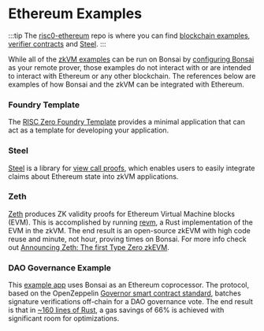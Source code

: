 # Ethereum Examples

:::tip
The [risc0-ethereum][risc0-ethereum] repo is where you can find [blockchain examples][blockchain-examples], [verifier contracts][verifier-contracts] and [Steel][steel-src].
:::

While all of the [zkVM examples][zkvm-examples] can be run on Bonsai by [configuring Bonsai][remote-proving] as your remote prover, those examples do not interact with or are intended to interact with Ethereum or any other blockchain. The references below are examples of how Bonsai and the zkVM can be integrated with Ethereum.

### Foundry Template

The [RISC Zero Foundry Template][foundry-template] provides a minimal application that can act as a template for developing your application.

### Steel

[Steel][steel-repo] is a library for [view call proofs][steel-blog], which enables users to easily integrate claims about Ethereum state into zkVM applications.

### Zeth

[Zeth][zeth-repo] produces ZK validity proofs for Ethereum Virtual Machine blocks (EVM). This is accomplished by running [revm], a Rust implementation of the EVM in the zkVM. The end result is an open-source zkEVM with high code reuse and minute, not hour, proving times on Bonsai. For more info check out [Announcing Zeth: The first Type Zero zkEVM][zeth-article].

### DAO Governance Example

This [example app][governance-example] uses Bonsai as an Ethereum coprocessor. The protocol, based on the OpenZeppelin [Governor smart contract standard], batches signature verifications off-chain for a DAO governance vote. The end result is that in [\~160 lines of Rust][signature-aggregation], a gas savings of 66% is achieved with significant room for optimizations.

[blockchain-examples]: https://github.com/risc0/risc0-ethereum/tree/main/examples
[foundry-template]: https://github.com/risc0/risc0-foundry-template
[governance-example]: https://github.com/risc0/risc0-ethereum/tree/main/examples/governance
[Governor smart contract standard]: https://docs.openzeppelin.com/contracts/4.x/api/governance
[remote-proving]: ../generating-proofs/remote-proving.md
[revm]: https://crates.io/crates/revm
[risc0-ethereum]: https://github.com/risc0/risc0-ethereum
[signature-aggregation]: https://github.com/risc0/risc0-ethereum/blob/main/examples/governance/methods/guest/src/bin/finalize_votes.rs
[steel-src]: https://github.com/risc0/risc0-ethereum/tree/main/steel
[steel-blog]: https://www.risczero.com/blog/introducing-steel
[steel-repo]: https://crates.io/crates/risc0-steel
[verifier-contracts]: https://github.com/risc0/risc0-ethereum/tree/main/contracts
[zeth-article]: https://www.risczero.com/news/zeth-release
[zeth-repo]: https://github.com/risc0/zeth
[zkvm-examples]: ../zkvm/examples.md
